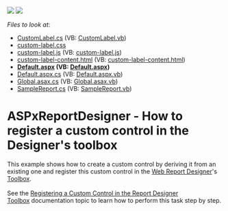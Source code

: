 <!-- default badges list -->
[![](https://img.shields.io/badge/Open_in_DevExpress_Support_Center-FF7200?style=flat-square&logo=DevExpress&logoColor=white)](https://supportcenter.devexpress.com/ticket/details/T209289)
[![](https://img.shields.io/badge/📖_How_to_use_DevExpress_Examples-e9f6fc?style=flat-square)](https://docs.devexpress.com/GeneralInformation/403183)
<!-- default badges end -->
<!-- default file list -->
*Files to look at*:

* [CustomLabel.cs](./CS/HowToAddCustomControl/CustomLabel.cs) (VB: [CustomLabel.vb](./VB/HowToAddCustomControl/CustomLabel.vb))
* [custom-label.css](./CS/HowToAddCustomControl/CustomLabel/custom-label.css)
* [custom-label.js](./CS/HowToAddCustomControl/CustomLabel/custom-label.js) (VB: [custom-label.js](./VB/HowToAddCustomControl/CustomLabel/custom-label.js))
* [custom-label-content.html](./CS/HowToAddCustomControl/CustomLabel/custom-label-content.html) (VB: [custom-label-content.html](./VB/HowToAddCustomControl/CustomLabel/custom-label-content.html))
* **[Default.aspx](./CS/HowToAddCustomControl/Default.aspx) (VB: [Default.aspx](./VB/HowToAddCustomControl/Default.aspx))**
* [Default.aspx.cs](./CS/HowToAddCustomControl/Default.aspx.cs) (VB: [Default.aspx.vb](./VB/HowToAddCustomControl/Default.aspx.vb))
* [Global.asax.cs](./CS/HowToAddCustomControl/Global.asax.cs) (VB: [Global.asax.vb](./VB/HowToAddCustomControl/Global.asax.vb))
* [SampleReport.cs](./CS/HowToAddCustomControl/SampleReport.cs) (VB: [SampleReport.vb](./VB/HowToAddCustomControl/SampleReport.vb))
<!-- default file list end -->
# ASPxReportDesigner - How to register a custom control in the Designer's toolbox


This example shows how to create a custom control by deriving it from an existing one and register this custom control in the <a href="https://documentation.devexpress.com/#XtraReports/CustomDocument17103">Web Report Designer</a>'s <a href="https://documentation.devexpress.com/#XtraReports/CustomDocument17559">Toolbox</a>.<br><br>See the <a href="https://documentation.devexpress.com/XtraReports/113773/Creating-End-User-Reporting-Applications/Web-Reporting/Report-Designer/API-and-Customization/Registering-a-Custom-Control-in-the-Report-Designer-Toolbox">Registering a Custom Control in the Report Designer Toolbox</a> documentation topic to learn how to perform this task step by step.

<br/>


